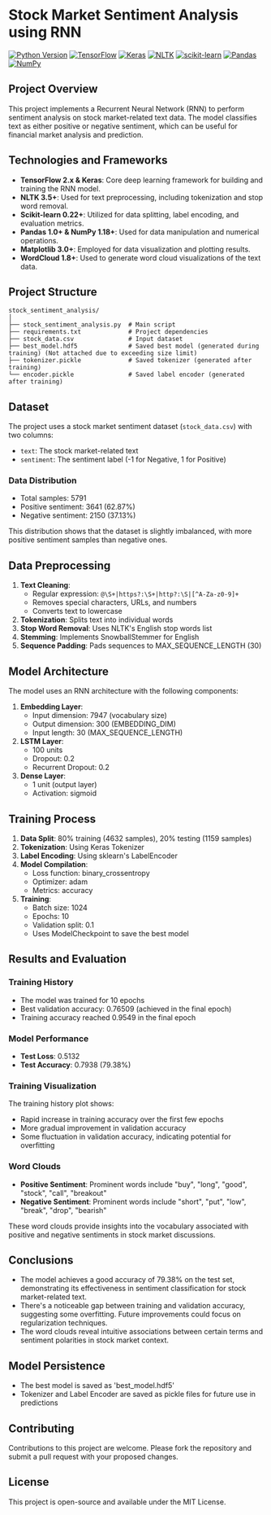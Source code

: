 # Stock Market Sentiment Analysis using RNN
[![Python Version](https://img.shields.io/badge/python-3.8%2B-blue.svg)](https://www.python.org/downloads/)
[![TensorFlow](https://img.shields.io/badge/TensorFlow-2.x-orange.svg)](https://www.tensorflow.org/)
[![Keras](https://img.shields.io/badge/Keras-2.x-red.svg)](https://keras.io/)
[![NLTK](https://img.shields.io/badge/NLTK-3.x-green.svg)](https://www.nltk.org/)
[![scikit-learn](https://img.shields.io/badge/scikit--learn-0.24.x-orange.svg)](https://scikit-learn.org/)
[![Pandas](https://img.shields.io/badge/pandas-1.x-yellow.svg)](https://pandas.pydata.org/)
[![NumPy](https://img.shields.io/badge/numpy-1.x-blue.svg)](https://numpy.org/)

## Project Overview
This project implements a Recurrent Neural Network (RNN) to perform sentiment analysis on stock market-related text data. The model classifies text as either positive or negative sentiment, which can be useful for financial market analysis and prediction.

## Technologies and Frameworks
- **TensorFlow 2.x & Keras**: Core deep learning framework for building and training the RNN model.
- **NLTK 3.5+**: Used for text preprocessing, including tokenization and stop word removal.
- **Scikit-learn 0.22+**: Utilized for data splitting, label encoding, and evaluation metrics.
- **Pandas 1.0+ & NumPy 1.18+**: Used for data manipulation and numerical operations.
- **Matplotlib 3.0+**: Employed for data visualization and plotting results.
- **WordCloud 1.8+**: Used to generate word cloud visualizations of the text data.

## Project Structure
```
stock_sentiment_analysis/
│
├── stock_sentiment_analysis.py  # Main script
├── requirements.txt             # Project dependencies
├── stock_data.csv               # Input dataset
├── best_model.hdf5              # Saved best model (generated during training) (Not attached due to exceeding size limit)
├── tokenizer.pickle             # Saved tokenizer (generated after training)
└── encoder.pickle               # Saved label encoder (generated after training)
```

## Dataset
The project uses a stock market sentiment dataset (`stock_data.csv`) with two columns:
- `text`: The stock market-related text
- `sentiment`: The sentiment label (-1 for Negative, 1 for Positive)

### Data Distribution
- Total samples: 5791
- Positive sentiment: 3641 (62.87%)
- Negative sentiment: 2150 (37.13%)

This distribution shows that the dataset is slightly imbalanced, with more positive sentiment samples than negative ones.

## Data Preprocessing
1. **Text Cleaning**: 
   - Regular expression: `@\S+|https?:\S+|http?:\S|[^A-Za-z0-9]+`
   - Removes special characters, URLs, and numbers
   - Converts text to lowercase
2. **Tokenization**: Splits text into individual words
3. **Stop Word Removal**: Uses NLTK's English stop words list
4. **Stemming**: Implements SnowballStemmer for English
5. **Sequence Padding**: Pads sequences to MAX_SEQUENCE_LENGTH (30)

## Model Architecture
The model uses an RNN architecture with the following components:
1. **Embedding Layer**: 
   - Input dimension: 7947 (vocabulary size)
   - Output dimension: 300 (EMBEDDING_DIM)
   - Input length: 30 (MAX_SEQUENCE_LENGTH)
2. **LSTM Layer**: 
   - 100 units
   - Dropout: 0.2
   - Recurrent Dropout: 0.2
3. **Dense Layer**: 
   - 1 unit (output layer)
   - Activation: sigmoid

## Training Process
1. **Data Split**: 80% training (4632 samples), 20% testing (1159 samples)
2. **Tokenization**: Using Keras Tokenizer
3. **Label Encoding**: Using sklearn's LabelEncoder
4. **Model Compilation**: 
   - Loss function: binary_crossentropy
   - Optimizer: adam
   - Metrics: accuracy
5. **Training**: 
   - Batch size: 1024
   - Epochs: 10
   - Validation split: 0.1
   - Uses ModelCheckpoint to save the best model

## Results and Evaluation

### Training History
- The model was trained for 10 epochs
- Best validation accuracy: 0.76509 (achieved in the final epoch)
- Training accuracy reached 0.9549 in the final epoch

### Model Performance
- **Test Loss**: 0.5132
- **Test Accuracy**: 0.7938 (79.38%)

### Training Visualization
The training history plot shows:
- Rapid increase in training accuracy over the first few epochs
- More gradual improvement in validation accuracy
- Some fluctuation in validation accuracy, indicating potential for overfitting

### Word Clouds
- **Positive Sentiment**: Prominent words include "buy", "long", "good", "stock", "call", "breakout"
- **Negative Sentiment**: Prominent words include "short", "put", "low", "break", "drop", "bearish"

These word clouds provide insights into the vocabulary associated with positive and negative sentiments in stock market discussions.

## Conclusions
- The model achieves a good accuracy of 79.38% on the test set, demonstrating its effectiveness in sentiment classification for stock market-related text.
- There's a noticeable gap between training and validation accuracy, suggesting some overfitting. Future improvements could focus on regularization techniques.
- The word clouds reveal intuitive associations between certain terms and sentiment polarities in stock market context.

## Model Persistence
- The best model is saved as 'best_model.hdf5'
- Tokenizer and Label Encoder are saved as pickle files for future use in predictions

## Contributing

Contributions to this project are welcome. Please fork the repository and submit a pull request with your proposed changes.

## License

This project is open-source and available under the MIT License.
